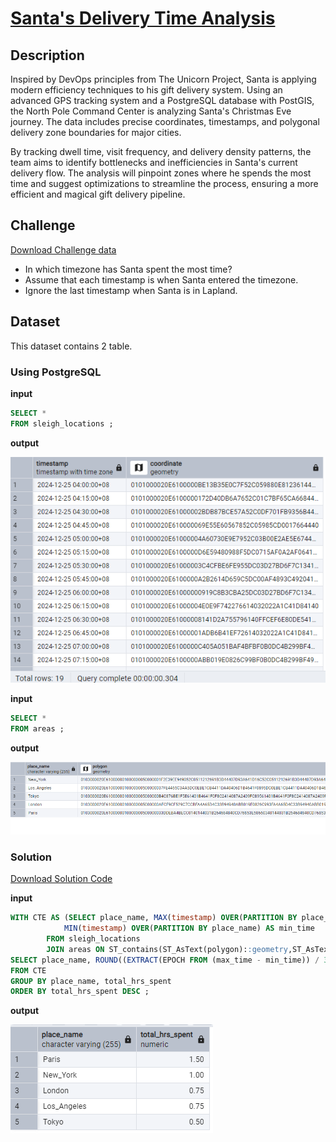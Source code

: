 # [Santa's Delivery Time Analysis](https://adventofsql.com/challenges/16)

## Description
Inspired by DevOps principles from The Unicorn Project, Santa is applying modern efficiency techniques to his gift delivery system. Using an advanced GPS tracking system and a PostgreSQL database with PostGIS, the North Pole Command Center is analyzing Santa's Christmas Eve journey. The data includes precise coordinates, timestamps, and polygonal delivery zone boundaries for major cities.

By tracking dwell time, visit frequency, and delivery density patterns, the team aims to identify bottlenecks and inefficiencies in Santa's current delivery flow. The analysis will pinpoint zones where he spends the most time and suggest optimizations to streamline the process, ensuring a more efficient and magical gift delivery pipeline.

## Challenge
[Download Challenge data](https://github.com/thatlaconic/advent-of-sql-day-16/blob/main/advent_of_sql_day_16.sql)

+ In which timezone has Santa spent the most time?
+ Assume that each timestamp is when Santa entered the timezone.
+ Ignore the last timestamp when Santa is in Lapland.

## Dataset
This dataset contains 2 table. 
### Using PostgreSQL
**input**
```sql
SELECT *
FROM sleigh_locations ;
```
**output**

![](https://github.com/thatlaconic/advent-of-sql-day-16/blob/main/sleigh_loc16.PNG)

**input**
```sql
SELECT *
FROM areas ;
```
**output**

![](https://github.com/thatlaconic/advent-of-sql-day-16/blob/main/areas16.PNG)

### Solution
[Download Solution Code](https://github.com/thatlaconic/advent-of-sql-day-16/blob/main/sleigh_loc16.PNG)

**input**
```sql
WITH CTE AS (SELECT place_name, MAX(timestamp) OVER(PARTITION BY place_name) AS max_time,
			MIN(timestamp) OVER(PARTITION BY place_name) AS min_time
		FROM sleigh_locations
		JOIN areas ON ST_contains(ST_AsText(polygon)::geometry,ST_AsText(coordinate)::geometry))
SELECT place_name, ROUND((EXTRACT(EPOCH FROM (max_time - min_time)) / 3600),2) AS total_hrs_spent
FROM CTE
GROUP BY place_name, total_hrs_spent
ORDER BY total_hrs_spent DESC ;

```
**output**

![](https://github.com/thatlaconic/advent-of-sql-day-16/blob/main/d16.PNG)

